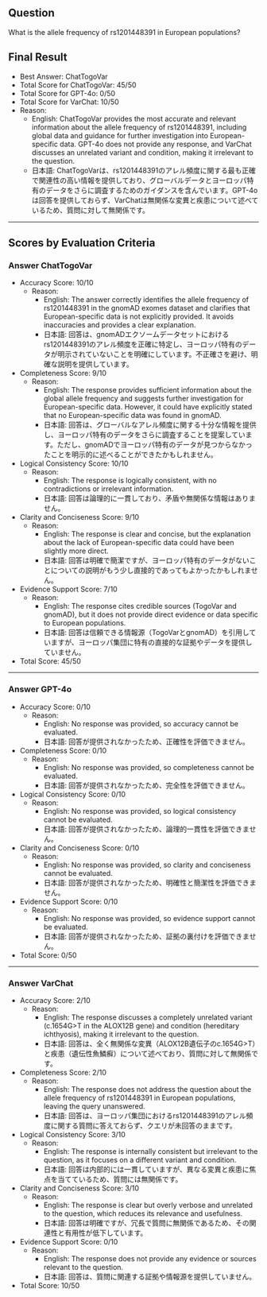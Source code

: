 ## Question

What is the allele frequency of rs1201448391 in European populations?

## Final Result

- Best Answer: ChatTogoVar
- Total Score for ChatTogoVar: 45/50
- Total Score for GPT-4o: 0/50
- Total Score for VarChat: 10/50
- Reason:
  - English: ChatTogoVar provides the most accurate and relevant information about the allele frequency of rs1201448391, including global data and guidance for further investigation into European-specific data. GPT-4o does not provide any response, and VarChat discusses an unrelated variant and condition, making it irrelevant to the question.
  - 日本語: ChatTogoVarは、rs1201448391のアレル頻度に関する最も正確で関連性の高い情報を提供しており、グローバルデータとヨーロッパ特有のデータをさらに調査するためのガイダンスを含んでいます。GPT-4oは回答を提供しておらず、VarChatは無関係な変異と疾患について述べているため、質問に対して無関係です。

---

## Scores by Evaluation Criteria

### Answer ChatTogoVar
- Accuracy Score: 10/10
  - Reason: 
    - English: The answer correctly identifies the allele frequency of rs1201448391 in the gnomAD exomes dataset and clarifies that European-specific data is not explicitly provided. It avoids inaccuracies and provides a clear explanation.
    - 日本語: 回答は、gnomADエクソームデータセットにおけるrs1201448391のアレル頻度を正確に特定し、ヨーロッパ特有のデータが明示されていないことを明確にしています。不正確さを避け、明確な説明を提供しています。
- Completeness Score: 9/10
  - Reason: 
    - English: The response provides sufficient information about the global allele frequency and suggests further investigation for European-specific data. However, it could have explicitly stated that no European-specific data was found in gnomAD.
    - 日本語: 回答は、グローバルなアレル頻度に関する十分な情報を提供し、ヨーロッパ特有のデータをさらに調査することを提案しています。ただし、gnomADでヨーロッパ特有のデータが見つからなかったことを明示的に述べることができたかもしれません。
- Logical Consistency Score: 10/10
  - Reason: 
    - English: The response is logically consistent, with no contradictions or irrelevant information.
    - 日本語: 回答は論理的に一貫しており、矛盾や無関係な情報はありません。
- Clarity and Conciseness Score: 9/10
  - Reason: 
    - English: The response is clear and concise, but the explanation about the lack of European-specific data could have been slightly more direct.
    - 日本語: 回答は明確で簡潔ですが、ヨーロッパ特有のデータがないことについての説明がもう少し直接的であってもよかったかもしれません。
- Evidence Support Score: 7/10
  - Reason: 
    - English: The response cites credible sources (TogoVar and gnomAD), but it does not provide direct evidence or data specific to European populations.
    - 日本語: 回答は信頼できる情報源（TogoVarとgnomAD）を引用していますが、ヨーロッパ集団に特有の直接的な証拠やデータを提供していません。
- Total Score: 45/50

---

### Answer GPT-4o
- Accuracy Score: 0/10
  - Reason: 
    - English: No response was provided, so accuracy cannot be evaluated.
    - 日本語: 回答が提供されなかったため、正確性を評価できません。
- Completeness Score: 0/10
  - Reason: 
    - English: No response was provided, so completeness cannot be evaluated.
    - 日本語: 回答が提供されなかったため、完全性を評価できません。
- Logical Consistency Score: 0/10
  - Reason: 
    - English: No response was provided, so logical consistency cannot be evaluated.
    - 日本語: 回答が提供されなかったため、論理的一貫性を評価できません。
- Clarity and Conciseness Score: 0/10
  - Reason: 
    - English: No response was provided, so clarity and conciseness cannot be evaluated.
    - 日本語: 回答が提供されなかったため、明確性と簡潔性を評価できません。
- Evidence Support Score: 0/10
  - Reason: 
    - English: No response was provided, so evidence support cannot be evaluated.
    - 日本語: 回答が提供されなかったため、証拠の裏付けを評価できません。
- Total Score: 0/50

---

### Answer VarChat
- Accuracy Score: 2/10
  - Reason: 
    - English: The response discusses a completely unrelated variant (c.1654G>T in the ALOX12B gene) and condition (hereditary ichthyosis), making it irrelevant to the question.
    - 日本語: 回答は、全く無関係な変異（ALOX12B遺伝子のc.1654G>T）と疾患（遺伝性魚鱗癬）について述べており、質問に対して無関係です。
- Completeness Score: 2/10
  - Reason: 
    - English: The response does not address the question about the allele frequency of rs1201448391 in European populations, leaving the query unanswered.
    - 日本語: 回答は、ヨーロッパ集団におけるrs1201448391のアレル頻度に関する質問に答えておらず、クエリが未回答のままです。
- Logical Consistency Score: 3/10
  - Reason: 
    - English: The response is internally consistent but irrelevant to the question, as it focuses on a different variant and condition.
    - 日本語: 回答は内部的には一貫していますが、異なる変異と疾患に焦点を当てているため、質問には無関係です。
- Clarity and Conciseness Score: 3/10
  - Reason: 
    - English: The response is clear but overly verbose and unrelated to the question, which reduces its relevance and usefulness.
    - 日本語: 回答は明確ですが、冗長で質問に無関係であるため、その関連性と有用性が低下しています。
- Evidence Support Score: 0/10
  - Reason: 
    - English: The response does not provide any evidence or sources relevant to the question.
    - 日本語: 回答は、質問に関連する証拠や情報源を提供していません。
- Total Score: 10/50